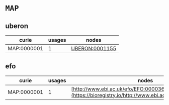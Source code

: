 # `MAP`

## uberon

| curie       |   usages | nodes                                                   |
|-------------|----------|---------------------------------------------------------|
| MAP:0000001 |        1 | [UBERON:0001155](https://bioregistry.io/UBERON:0001155) |

## efo

| curie       |   usages | nodes                                                                                               |
|-------------|----------|-----------------------------------------------------------------------------------------------------|
| MAP:0000001 |        1 | [http://www.ebi.ac.uk/efo/EFO:0000361](https://bioregistry.io/http://www.ebi.ac.uk/efo/EFO:0000361) |

